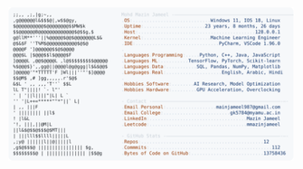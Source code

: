<picture>
  <source srcset="https://raw.githubusercontent.com/mmazinjameel/mmazinjameel/main/dark_mode.svg?v=1753999870" media="(prefers-color-scheme: dark)">
  <img src="https://raw.githubusercontent.com/mmazinjameel/mmazinjameel/main/light_mode.svg?v=1753999870">
</picture>
